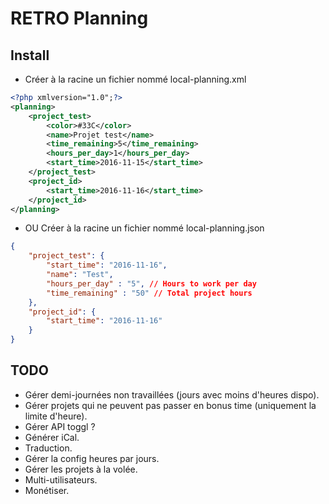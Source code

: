 RETRO Planning
===

Install
---

* Créer à la racine un fichier nommé local-planning.xml

```xml
<?php xmlversion="1.0";?>
<planning>
    <project_test>
        <color>#33C</color>
        <name>Projet test</name>
        <time_remaining>5</time_remaining>
        <hours_per_day>1</hours_per_day>
        <start_time>2016-11-15</start_time>
    </project_test>
    <project_id>
        <start_time>2016-11-16</start_time>
    </project_id>
</planning>
```

* OU Créer à la racine un fichier nommé local-planning.json

```json
{
    "project_test": {
        "start_time": "2016-11-16",
        "name": "Test",
        "hours_per_day" : "5", // Hours to work per day
        "time_remaining" : "50" // Total project hours
    },
    "project_id": {
        "start_time": "2016-11-16"
    }
}
```


TODO
---

* Gérer demi-journées non travaillées (jours avec moins d'heures dispo).
* Gérer projets qui ne peuvent pas passer en bonus time (uniquement la limite d'heure).
* Gérer API toggl ?
* Générer iCal.
* Traduction.
* Gérer la config heures par jours.
* Gérer les projets à la volée.
* Multi-utilisateurs.
* Monétiser.
